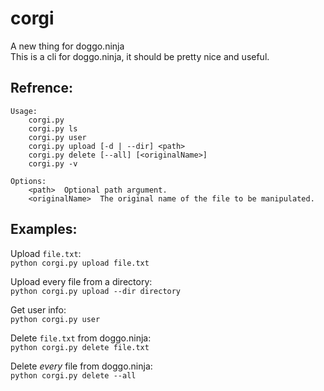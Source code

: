 # corgi
A new thing for doggo.ninja  
This is a cli for doggo.ninja, it should be pretty nice and useful.  
## Refrence:
```
Usage:
    corgi.py
    corgi.py ls
    corgi.py user
    corgi.py upload [-d | --dir] <path>
    corgi.py delete [--all] [<originalName>]
    corgi.py -v

Options:
    <path>  Optional path argument.
    <originalName>  The original name of the file to be manipulated.
```
## Examples:
Upload ```file.txt```:  
```python corgi.py upload file.txt```  
  
Upload every file from a directory:  
```python corgi.py upload --dir directory```  
  
Get user info:  
```python corgi.py user```  
  
Delete ```file.txt``` from doggo.ninja:  
```python corgi.py delete file.txt```  
  
Delete _every_ file from doggo.ninja:  
```python corgi.py delete --all```
